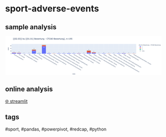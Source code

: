 # sport-adverse-events

## sample analysis

<!-- ![alt text](docs/uml/img/test.svg) -->
![alt text](docs/img/trigger_ctcae.png)

## online analysis

[🌐 streamlit](https://sport-adverse-events-ig9rkc8kxlnqwdswiqm9wy.streamlit.app)

## tags

#sport, #pandas, #powerpivot, #redcap, #python
